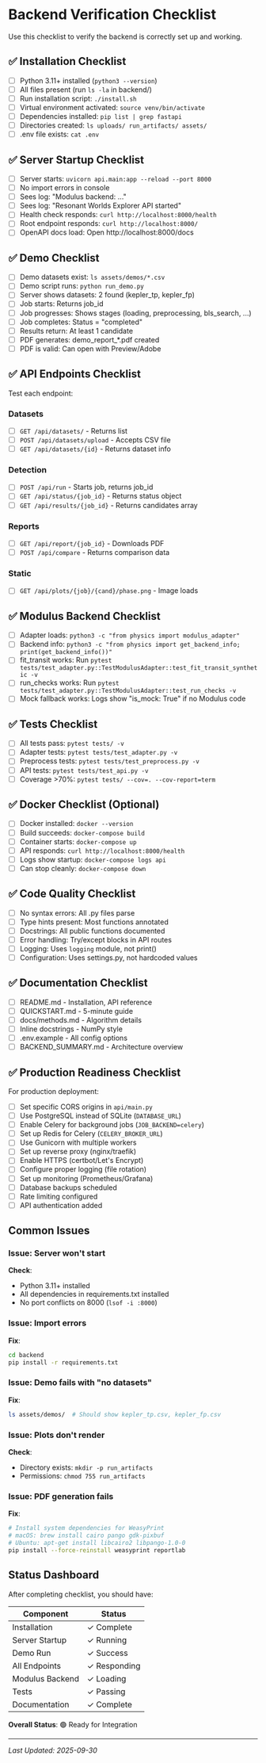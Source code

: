 # Backend Verification Checklist

Use this checklist to verify the backend is correctly set up and working.

## ✅ Installation Checklist

- [ ] Python 3.11+ installed (`python3 --version`)
- [ ] All files present (run `ls -la` in backend/)
- [ ] Run installation script: `./install.sh`
- [ ] Virtual environment activated: `source venv/bin/activate`
- [ ] Dependencies installed: `pip list | grep fastapi`
- [ ] Directories created: `ls uploads/ run_artifacts/ assets/`
- [ ] .env file exists: `cat .env`

## ✅ Server Startup Checklist

- [ ] Server starts: `uvicorn api.main:app --reload --port 8000`
- [ ] No import errors in console
- [ ] Sees log: "Modulus backend: ..."
- [ ] Sees log: "Resonant Worlds Explorer API started"
- [ ] Health check responds: `curl http://localhost:8000/health`
- [ ] Root endpoint responds: `curl http://localhost:8000/`
- [ ] OpenAPI docs load: Open http://localhost:8000/docs

## ✅ Demo Checklist

- [ ] Demo datasets exist: `ls assets/demos/*.csv`
- [ ] Demo script runs: `python run_demo.py`
- [ ] Server shows datasets: 2 found (kepler_tp, kepler_fp)
- [ ] Job starts: Returns job_id
- [ ] Job progresses: Shows stages (loading, preprocessing, bls_search, ...)
- [ ] Job completes: Status = "completed"
- [ ] Results return: At least 1 candidate
- [ ] PDF generates: demo_report_*.pdf created
- [ ] PDF is valid: Can open with Preview/Adobe

## ✅ API Endpoints Checklist

Test each endpoint:

### Datasets
- [ ] `GET /api/datasets/` - Returns list
- [ ] `POST /api/datasets/upload` - Accepts CSV file
- [ ] `GET /api/datasets/{id}` - Returns dataset info

### Detection
- [ ] `POST /api/run` - Starts job, returns job_id
- [ ] `GET /api/status/{job_id}` - Returns status object
- [ ] `GET /api/results/{job_id}` - Returns candidates array

### Reports
- [ ] `GET /api/report/{job_id}` - Downloads PDF
- [ ] `POST /api/compare` - Returns comparison data

### Static
- [ ] `GET /api/plots/{job}/{cand}/phase.png` - Image loads

## ✅ Modulus Backend Checklist

- [ ] Adapter loads: `python3 -c "from physics import modulus_adapter"`
- [ ] Backend info: `python3 -c "from physics import get_backend_info; print(get_backend_info())"`
- [ ] fit_transit works: Run `pytest tests/test_adapter.py::TestModulusAdapter::test_fit_transit_synthetic -v`
- [ ] run_checks works: Run `pytest tests/test_adapter.py::TestModulusAdapter::test_run_checks -v`
- [ ] Mock fallback works: Logs show "is_mock: True" if no Modulus code

## ✅ Tests Checklist

- [ ] All tests pass: `pytest tests/ -v`
- [ ] Adapter tests: `pytest tests/test_adapter.py -v`
- [ ] Preprocess tests: `pytest tests/test_preprocess.py -v`
- [ ] API tests: `pytest tests/test_api.py -v`
- [ ] Coverage >70%: `pytest tests/ --cov=. --cov-report=term`

## ✅ Docker Checklist (Optional)

- [ ] Docker installed: `docker --version`
- [ ] Build succeeds: `docker-compose build`
- [ ] Container starts: `docker-compose up`
- [ ] API responds: `curl http://localhost:8000/health`
- [ ] Logs show startup: `docker-compose logs api`
- [ ] Can stop cleanly: `docker-compose down`

## ✅ Code Quality Checklist

- [ ] No syntax errors: All .py files parse
- [ ] Type hints present: Most functions annotated
- [ ] Docstrings: All public functions documented
- [ ] Error handling: Try/except blocks in API routes
- [ ] Logging: Uses `logging` module, not print()
- [ ] Configuration: Uses settings.py, not hardcoded values

## ✅ Documentation Checklist

- [ ] README.md - Installation, API reference
- [ ] QUICKSTART.md - 5-minute guide
- [ ] docs/methods.md - Algorithm details
- [ ] Inline docstrings - NumPy style
- [ ] .env.example - All config options
- [ ] BACKEND_SUMMARY.md - Architecture overview

## ✅ Production Readiness Checklist

For production deployment:

- [ ] Set specific CORS origins in `api/main.py`
- [ ] Use PostgreSQL instead of SQLite (`DATABASE_URL`)
- [ ] Enable Celery for background jobs (`JOB_BACKEND=celery`)
- [ ] Set up Redis for Celery (`CELERY_BROKER_URL`)
- [ ] Use Gunicorn with multiple workers
- [ ] Set up reverse proxy (nginx/traefik)
- [ ] Enable HTTPS (certbot/Let's Encrypt)
- [ ] Configure proper logging (file rotation)
- [ ] Set up monitoring (Prometheus/Grafana)
- [ ] Database backups scheduled
- [ ] Rate limiting configured
- [ ] API authentication added

## Common Issues

### Issue: Server won't start
**Check**:
- Python 3.11+ installed
- All dependencies in requirements.txt installed
- No port conflicts on 8000 (`lsof -i :8000`)

### Issue: Import errors
**Fix**: 
```bash
cd backend
pip install -r requirements.txt
```

### Issue: Demo fails with "no datasets"
**Fix**:
```bash
ls assets/demos/  # Should show kepler_tp.csv, kepler_fp.csv
```

### Issue: Plots don't render
**Check**:
- Directory exists: `mkdir -p run_artifacts`
- Permissions: `chmod 755 run_artifacts`

### Issue: PDF generation fails
**Fix**:
```bash
# Install system dependencies for WeasyPrint
# macOS: brew install cairo pango gdk-pixbuf
# Ubuntu: apt-get install libcairo2 libpango-1.0-0
pip install --force-reinstall weasyprint reportlab
```

## Status Dashboard

After completing checklist, you should have:

| Component | Status |
|-----------|--------|
| Installation | ✓ Complete |
| Server Startup | ✓ Running |
| Demo Run | ✓ Success |
| All Endpoints | ✓ Responding |
| Modulus Backend | ✓ Loading |
| Tests | ✓ Passing |
| Documentation | ✓ Complete |

**Overall Status**: 🟢 Ready for Integration

---

*Last Updated: 2025-09-30*

